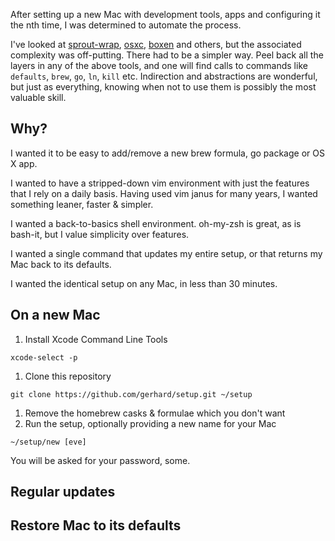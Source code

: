 After setting up a new Mac with development tools, apps and configuring it the
nth time, I was determined to automate the process.

I've looked at [sprout-wrap](https://github.com/pivotal-sprout/sprout-wrap),
[osxc](https://osxc.github.io/), [boxen](https://boxen.github.com/) and others,
but the associated complexity was off-putting.  There had to be a simpler way.
Peel back all the layers in any of the above tools, and one will find calls to
commands like `defaults`, `brew`, `go`, `ln`, `kill` etc.  Indirection and
abstractions are wonderful, but just as everything, knowing when not to use
them is possibly the most valuable skill.

## Why?

I wanted it to be easy to add/remove a new brew formula, go package or OS X
app.

I wanted to have a stripped-down vim environment with just the features that I
rely on a daily basis. Having used vim janus for many years, I wanted something
leaner, faster & simpler.

I wanted a back-to-basics shell environment. oh-my-zsh is great, as is bash-it,
but I value simplicity over features.

I wanted a single command that updates my entire setup, or that
returns my Mac back to its defaults.

I wanted the identical setup on any Mac, in less than 30 minutes.

## On a new Mac

1. Install Xcode Command Line Tools
```
xcode-select -p
```
1. Clone this repository
```
git clone https://github.com/gerhard/setup.git ~/setup
```
1. Remove the homebrew casks & formulae which you don't want
1. Run the setup, optionally providing a new name for your Mac
```
~/setup/new [eve]
```

You will be asked for your password, some.

## Regular updates

## Restore Mac to its defaults
